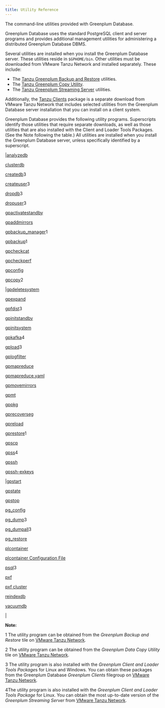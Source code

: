 ```yaml
---
title: Utility Reference 
---
```


The command-line utilities provided with Greenplum Database.

Greenplum Database uses the standard PostgreSQL client and server programs and provides additional management utilities for administering a distributed Greenplum Database DBMS.

Several utilities are installed when you install the Greenplum Database server. These utilities reside in `$GPHOME/bin`. Other utilities must be downloaded from VMware Tanzu Network and installed separately. These include:

-   The [Tanzu Greenplum Backup and Restore](http://gpdb.docs.pivotal.io/backup-restore/latest/index.html) utilities.
-   The [Tanzu Greenplum Copy Utility](https://gpdb.docs.pivotal.io/gpcopy/latest/index.html).
-   The [Tanzu Greenplum Streaming Server](http://greenplum.docs.pivotal.io/streaming-server/1-5/ref/gpss-ref.html) utilities.

Additionally, the [Tanzu Clients](../client_tool_guides/about.html) package is a separate download from VMware Tanzu Network that includes selected utilities from the Greenplum Database server installation that you can install on a client system.

Greenplum Database provides the following utility programs. Superscripts identify those utilities that require separate downloads, as well as those utilities that are also installed with the Client and Loader Tools Packages. \(See the Note following the table.\) All utilities are installed when you install the Greenplum Database server, unless specifically identified by a superscript.

|[analyzedb](ref/analyzedb.html)

 [clusterdb](ref/clusterdb.html)

 [createdb](ref/createdb.html)3

 [createuser](ref/createuser.html)3

 [dropdb](ref/dropdb.html)3

 [dropuser](ref/dropuser.html)3

 [gpactivatestandby](ref/gpactivatestandby.html)

 [gpaddmirrors](ref/gpaddmirrors.html)

 [gpbackup\_manager](ref/gpbackup_manager.html)1

 [gpbackup](ref/gpbackup.html)1

 [gpcheckcat](ref/gpcheckcat.html)

 [gpcheckperf](ref/gpcheckperf.html)

 [gpconfig](ref/gpconfig.html)

 [gpcopy](ref/gpcopy.html)2

|[gpdeletesystem](ref/gpdeletesystem.html)

 [gpexpand](ref/gpexpand.html)

 [gpfdist](ref/gpfdist.html)3

 [gpinitstandby](ref/gpinitstandby.html)

 [gpinitsystem](ref/gpinitsystem.html)

 [gpkafka](https://greenplum.docs.pivotal.io/streaming-server/1-5/ref/gpss-ref.html)4

 [gpload](ref/gpload.html)3

 [gplogfilter](ref/gplogfilter.html)

 [gpmapreduce](ref/gpmapreduce.html)

 [gpmapreduce.yaml](ref/gpmapreduce-yaml.html)

 [gpmovemirrors](ref/gpmovemirrors.html)

 [gpmt](ref/gpmt.html)

 [gppkg](ref/gppkg.html)

 [gprecoverseg](ref/gprecoverseg.html)

 [gpreload](ref/gpreload.html)

 [gprestore](ref/gprestore.html)1

 [gpscp](ref/gpscp.html)

 [gpss](https://greenplum.docs.pivotal.io/streaming-server/1-5/ref/gpss-ref.html)4

 [gpssh](ref/gpssh.html)

 [gpssh-exkeys](ref/gpssh-exkeys.html)

|[gpstart](ref/gpstart.html)

 [gpstate](ref/gpstate.html)

 [gpstop](ref/gpstop.html)

 [pg\_config](ref/pg_config.html)

 [pg\_dump](ref/pg_dump.html)3

 [pg\_dumpall](ref/pg_dumpall.html)3

 [pg\_restore](ref/pg_restore.html)

 [plcontainer](ref/plcontainer.html)

 [plcontainer Configuration File](ref/plcontainer-configuration.html)

 [psql](ref/psql.html)3

 [pxf](../../pxf/latest/ref/pxf.html)

 [pxf cluster](../../pxf/latest/ref/pxf-cluster.html)

 [reindexdb](ref/reindexdb.html)

 [vacuumdb](ref/vacuumdb.html)

|

**Note:**

1 The utility program can be obtained from the *Greenplum Backup and Restore* tile on [VMware Tanzu Network](https://network.pivotal.io/products/pivotal-gpdb-backup-restore).

2 The utility program can be obtained from the *Greenplum Data Copy Utility* tile on [VMware Tanzu Network](https://network.pivotal.io/products/gpdb-data-copy).

3 The utility program is also installed with the *Greenplum Client and Loader Tools Package*s for Linux and Windows. You can obtain these packages from the Greenplum Database *Greenplum Clients* filegroup on [VMware Tanzu Network](https://network.pivotal.io/products/pivotal-gpdb).

4The utility program is also installed with the *Greenplum Client and Loader Tools Package* for Linux. You can obtain the most up-to-date version of the *Greenplum Streaming Server* from [VMware Tanzu Network](https://network.pivotal.io/products/greenplum-streaming-server).

